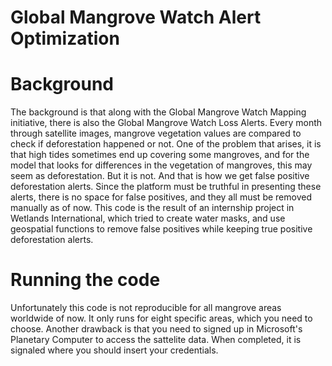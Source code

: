 # Global Mangrove Watch Alert Optimization

# Background
The background is that along with the Global Mangrove Watch Mapping initiative, there is also the Global Mangrove Watch Loss Alerts. Every month through satellite images, mangrove vegetation values are compared to check if deforestation happened or not. 
One of the problem that arises, it is that high tides sometimes end up covering some mangroves, and for the model that looks for differences in the vegetation of mangroves, this may seem as deforestation. But it is not. And that is how we get false positive deforestation alerts. 
Since the platform must be truthful in presenting these alerts, there is no space for false positives, and they all must be removed manually as of now. This code is the result of an internship project in Wetlands International, which tried to create water masks, and use geospatial functions to remove false positives while keeping true positive deforestation alerts. 

# Running the code 
Unfortunately this code is not reproducible for all mangrove areas worldwide of now. It only runs for eight specific areas, which you need to choose.  Another drawback is that you need to signed up in Microsoft's Planetary Computer to access the sattelite data. When completed, it is signaled where you should insert your credentials. 
